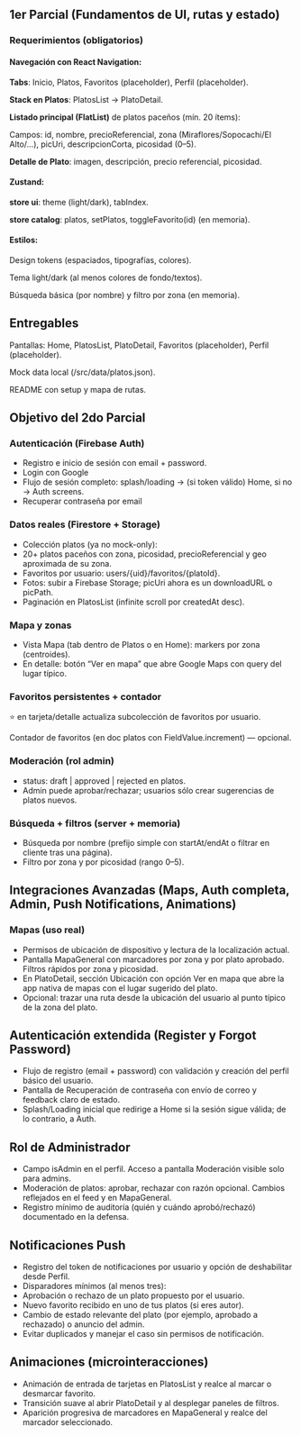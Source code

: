 ## 1er Parcial (Fundamentos de UI, rutas y estado)
### Requerimientos (obligatorios)

#### Navegación con React Navigation:

**Tabs**: Inicio, Platos, Favoritos (placeholder), Perfil (placeholder).

**Stack en Platos**: PlatosList → PlatoDetail.

**Listado principal (FlatList)** de platos paceños (mín. 20 ítems):

Campos: id, nombre, precioReferencial, zona (Miraflores/Sopocachi/El Alto/…),
picUri, descripcionCorta, picosidad (0–5).

**Detalle de Plato**: imagen, descripción, precio referencial, picosidad.

#### Zustand:

**store ui**: theme (light/dark), tabIndex.

**store catalog**: platos, setPlatos, toggleFavorito(id) (en memoria).

#### Estilos:

Design tokens (espaciados, tipografías, colores).

Tema light/dark (al menos colores de fondo/textos).

Búsqueda básica (por nombre) y filtro por zona (en memoria).

## Entregables

Pantallas: Home, PlatosList, PlatoDetail, Favoritos (placeholder), Perfil (placeholder).

Mock data local (/src/data/platos.json).

README con setup y mapa de rutas.

## Objetivo del 2do Parcial
### Autenticación (Firebase Auth)
- Registro e inicio de sesión con email + password.
- Login con Google
- Flujo de sesión completo: splash/loading → (si token válido) Home, si no → Auth screens.
- Recuperar contraseña por email

### Datos reales (Firestore + Storage)

- Colección platos (ya no mock-only):
- 20+ platos paceños con zona, picosidad, precioReferencial y geo aproximada de su zona.
- Favoritos por usuario: users/{uid}/favoritos/{platoId}.
- Fotos: subir a Firebase Storage; picUri ahora es un downloadURL o picPath.
- Paginación en PlatosList (infinite scroll por createdAt desc).

### Mapa y zonas

-   Vista Mapa (tab dentro de Platos o en Home): markers por zona (centroides).
-   En detalle: botón “Ver en mapa” que abre Google Maps con query del lugar típico.

### Favoritos persistentes + contador

⭐ en tarjeta/detalle actualiza subcolección de favoritos por usuario.

Contador de favoritos (en doc platos con FieldValue.increment) — opcional.

### Moderación (rol admin)

-   status: draft | approved | rejected en platos.
-   Admin puede aprobar/rechazar; usuarios sólo crear sugerencias de platos nuevos.

### Búsqueda + filtros (server + memoria)
    
-   Búsqueda por nombre (prefijo simple con startAt/endAt o filtrar en cliente tras una página).
-   Filtro por zona y por picosidad (rango 0–5).

## Integraciones Avanzadas (Maps, Auth completa, Admin, Push Notifications, Animations)

### Mapas (uso real)

- Permisos de ubicación de dispositivo y lectura de la localización actual.
- Pantalla MapaGeneral con marcadores por zona y por plato aprobado. Filtros rápidos por zona y picosidad.
- En PlatoDetail, sección Ubicación con opción Ver en mapa que abre la app nativa de mapas con el lugar sugerido del plato.
- Opcional: trazar una ruta desde la ubicación del usuario al punto típico de la zona del plato.

## Autenticación extendida (Register y Forgot Password)

- Flujo de registro (email + password) con validación y creación del perfil básico del usuario.
- Pantalla de Recuperación de contraseña con envío de correo y feedback claro de estado.
- Splash/Loading inicial que redirige a Home si la sesión sigue válida; de lo contrario, a Auth.

## Rol de Administrador

-   Campo isAdmin en el perfil. Acceso a pantalla Moderación visible solo para admins.
-   Moderación de platos: aprobar, rechazar con razón opcional. Cambios reflejados en el feed y en MapaGeneral.
-   Registro mínimo de auditoría (quién y cuándo aprobó/rechazó) documentado en la defensa.

## Notificaciones Push

- Registro del token de notificaciones por usuario y opción de deshabilitar desde Perfil.
- Disparadores mínimos (al menos tres):
- Aprobación o rechazo de un plato propuesto por el usuario.
- Nuevo favorito recibido en uno de tus platos (si eres autor).
- Cambio de estado relevante del plato (por ejemplo, aprobado a rechazado) o anuncio del admin.
- Evitar duplicados y manejar el caso sin permisos de notificación.

## Animaciones (microinteracciones)

- Animación de entrada de tarjetas en PlatosList y realce al marcar o desmarcar favorito.
- Transición suave al abrir PlatoDetail y al desplegar paneles de filtros.
- Aparición progresiva de marcadores en MapaGeneral y realce del marcador seleccionado.

